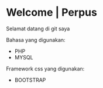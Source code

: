 # Welcome | Perpus
Selamat datang di git saya<br>

Bahasa yang digunakan:
 - PHP
 - MYSQL

Framework css yang digunakan:
 - BOOTSTRAP
